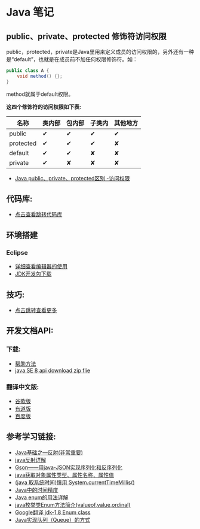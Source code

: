 ﻿# Java 笔记

## public、private、protected 修饰符访问权限
public，protected，private是Java里用来定义成员的访问权限的，另外还有一种是“default”，也就是在成员前不加任何权限修饰符。如：
```java
public class A {
    void method() {};
}
```
method就属于default权限。

**这四个修饰符的访问权限如下表:**

名称 | 类内部 | 包内部 | 子类内 | 其他地方
--- | --- | --- | --- | ---
public | ✔ | ✔ | ✔ | ✔
protected | ✔ | ✔ | ✔ | ✘
default | ✔ | ✔ | ✘ | ✘
private | ✔ | ✘ | ✘ | ✘

* [Java public、private、protected区别 -访问权限](https://blog.csdn.net/applepie1/article/details/7262419)

## 代码库:
* [点击查看跳转代码库](https://github.com/YellowTulipShow/Java)

## 环境搭建
### Eclipse
* [详细查看编辑器的使用](./eclipse.md)
* [JDK开发包下载](https://www.oracle.com/technetwork/java/javase/downloads/index.html)

## 技巧:
* [点击跳转查看更多](./development_tips_notes.md)

## 开发文档API:
### 下载:
* [帮助方法](https://jingyan.baidu.com/article/6b97984de7c8411ca2b0bf1d.html)
* [java SE 8 api download zip flie](https://www.oracle.com/technetwork/java/javase/documentation/jdk8-doc-downloads-2133158.html)

### 翻译中文版:
* [谷歌版](https://blog.fondme.cn/apidoc/jdk-1.8-google/)
* [有道版](https://blog.fondme.cn/apidoc/jdk-1.8-youdao/)
* [百度版](https://blog.fondme.cn/apidoc/jdk-1.8-baidu/)

## 参考学习链接:
* [Java基础之—反射(非常重要)](https://blog.csdn.net/sinat_38259539/article/details/71799078)
* [java反射详解](http://www.cnblogs.com/rollenholt/archive/2011/09/02/2163758.html)
* [Gson——用java-JSON实现序列化和反序列化](https://www.jianshu.com/p/d78f1b378df1)
* [java获取对象属性类型、属性名称、属性值](https://blog.csdn.net/superit401/article/details/73732873)
* [(java 取系统时间)慎用 System.currentTimeMillis()](http://blog.sina.com.cn/s/blog_6b8bd9d80101fe8t.html)
* [Java中的时间精度](https://blog.csdn.net/elky1982/article/details/4677365)
* [Java enum的用法详解](http://www.cnblogs.com/happyPawpaw/archive/2013/04/09/3009553.html)
* [java枚举类Enum方法简介(valueof,value,ordinal)](https://blog.csdn.net/congqingbin/article/details/7520137)
* [Google翻译 jdk-1.8 Enum class](https://blog.fondme.cn/apidoc/jdk-1.8-google/java/lang/Enum.html)
* [Java实现队列（Queue）的方式](https://blog.csdn.net/jsc123581/article/details/81986714)
